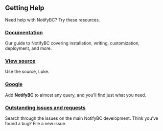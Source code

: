 ## Getting Help

Need help with NotifyBC? Try these resources.

### [Documentation](/docs/)

Our guide to NotifyBC covering installation, writing, customization, deployment, and more.

### [View source](https://github.com/bcgov/NotifyBC)

Use the source, Luke.

### [Google](https://www.google.com/?q=NotifyBC)

Add **NotifyBC** to almost any query, and you'll find just what you need.

### [Outstanding issues and requests](https://github.com/bcgov/NotifyBC/issues)

Search through the issues on the main NotifyBC development. Think you've
found a bug? File a new issue.
